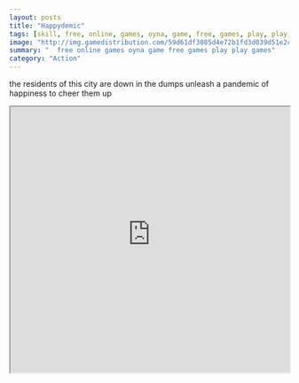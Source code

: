 ```yaml
---
layout: posts
title: "Happydemic"
tags: [skill, free, online, games, oyna, game, free, games, play, play, games]
image: "http://img.gamedistribution.com/59d61df3085d4e72b1fd3d039d51e2c3.jpg"
summary: "  free online games oyna game free games play play games"
category: "Action"
---
```


the residents of this city are down in the dumps unleash a pandemic of happiness to cheer them up

<iframe width="100%" height="480px;" src="http://flash.gamedistribution.com?game=59d61df3085d4e72b1fd3d039d51e2c3"></iframe>